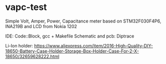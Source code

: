 # vapc-test
Simple Volt, Amper, Power, Capacitance meter based on STM32F030F4P6, INA219B and LCD from Nokia 1202

IDE: Code::Block, gcc + Makefile
Schematic and pcb: Diptrace

Li-Ion holder: https://www.aliexpress.com/item/2016-High-Quality-DIY-18650-Battery-Case-Holder-Storage-Box-Holder-Case-For-2-X-18650/32659628222.html
